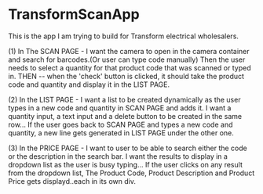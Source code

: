 # TransformScanApp
This is the app I am trying to build for Transform electrical wholesalers.

(1) In The SCAN PAGE - I want the camera to open in the camera container and search for barcodes.(Or user can type code manually)
    Then the user needs to select a quantity for that product code that was scanned or typed in.
    THEN -- when the 'check' button is clicked, it should take the product code and quantity and display it in the LIST PAGE.
    
(2) In the LIST PAGE - I want a list to be created dynamically as the user types in a new code and quantity in SCAN PAGE and adds it.
    I want a quantity input, a text input and a delete button to be created in the same row...
    If the user goes back to SCAN PAGE and types a new code and quantity, a new line gets generated in LIST PAGE under the other one.
    
(3) In the PRICE PAGE - I want to user to be able to search either the code or the description in the search bar.
    I want the results to display in a dropdown list as the user is busy typing...
    If the user clicks on any result from the dropdown list, 
    The Product Code, Product Description and Product Price gets displayd..each in its own div.
    
